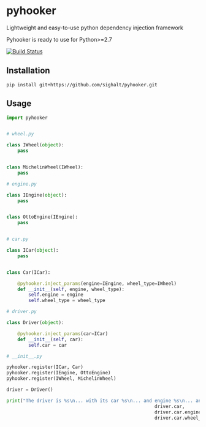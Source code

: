 # pyhooker

Lightweight and easy-to-use python dependency injection framework

Pyhooker is ready to use for Python>=2.7

[![Build Status](https://travis-ci.org/sighalt/pyhooker.svg?branch=master)](https://travis-ci.org/sighalt/pyhooker)


## Installation

```
pip install git+https://github.com/sighalt/pyhooker.git
```

## Usage

```python
import pyhooker


# wheel.py

class IWheel(object):
    pass


class MichelinWheel(IWheel):
    pass

# engine.py

class IEngine(object):
    pass


class OttoEngine(IEngine):
    pass


# car.py

class ICar(object):
    pass


class Car(ICar):

    @pyhooker.inject_params(engine=IEngine, wheel_type=IWheel)
    def __init__(self, engine, wheel_type):
        self.engine = engine
        self.wheel_type = wheel_type

# driver.py

class Driver(object):

    @pyhooker.inject_params(car=ICar)
    def __init__(self, car):
        self.car = car

# __init__.py

pyhooker.register(ICar, Car)
pyhooker.register(IEngine, OttoEngine)
pyhooker.register(IWheel, MichelinWheel)

driver = Driver()

print("The driver is %s\n... with its car %s\n... and engine %s\n... and wheel type %s" % (driver,
                                                      driver.car,
                                                      driver.car.engine,
                                                      driver.car.wheel_type))
```
